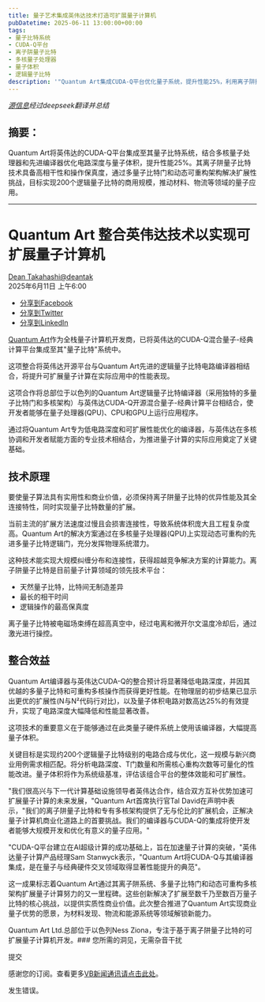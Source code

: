 ```yaml
---
title: 量子艺术集成英伟达技术打造可扩展量子计算机
pubDatetime: 2025-06-11 13:00:00+00:00
tags:
- 量子比特系统
- CUDA-Q平台
- 离子阱量子比特
- 多核量子处理器
- 量子体积
- 逻辑量子比特
description: '"Quantum Art集成CUDA-Q平台优化量子系统，提升性能25%，利用离子阱技术实现高相干性，目标200逻辑量子比特推动商用应用。"（49字）'
---
```


*[源信息](https://venturebeat.com/games/quantum-art-integrates-nvidia-for-its-scalable-quantum-computers/)经过deepseek翻译并总结*

## 摘要：

Quantum Art将英伟达的CUDA-Q平台集成至其量子比特系统，结合多核量子处理器和先进编译器优化电路深度与量子体积，提升性能25%。其离子阱量子比特技术具备高相干性和操作保真度，通过多量子比特门和动态可重构架构解决扩展性挑战，目标实现200个逻辑量子比特的商用规模，推动材料、物流等领域的量子应用。

---

# Quantum Art 整合英伟达技术以实现可扩展量子计算机

[Dean Takahashi](https://venturebeat.com/author/dean-takahashi/ "Dean Takahashi的文章")[@deantak](https://twitter.com/deantak)  
2025年6月11日 上午6:00  

* [分享到Facebook](//www.facebook.com/sharer/sharer.php?u=https%3A%2F%2Fventurebeat.com%2Fgames%2Fquantum-art-integrates-nvidia-for-its-scalable-quantum-computers%2F&t=Quantum%20Art%20整合英伟达技术以实现可扩展量子计算机)
* [分享到Twitter](//twitter.com/intent/tweet?text=Quantum%20Art%20整合英伟达技术以实现可扩展量子计算机&url=https%3A%2F%2Fventurebeat.com%2Fgames%2Fquantum-art-integrates-nvidia-for-its-scalable-quantum-computers%2F&via=VentureBeat&related=VentureBeat,GamesBeat)
* [分享到LinkedIn](https://www.linkedin.com/cws/share?url=https%3A%2F%2Fventurebeat.com%2Fgames%2Fquantum-art-integrates-nvidia-for-its-scalable-quantum-computers%2F&token=&isFramed=true)

[Quantum Art](https://www.quantum-art.tech/)作为全栈量子计算机开发商，已将英伟达的CUDA-Q混合量子-经典计算平台集成至其"量子比特"系统中。

这项整合将英伟达开源平台与Quantum Art先进的逻辑量子比特电路编译器相结合，将提升可扩展量子计算在实际应用中的性能表现。

这项合作将总部位于以色列的Quantum Art逻辑量子比特编译器（采用独特的多量子比特门和多核架构）与英伟达CUDA-Q开源混合量子-经典计算平台相结合，使开发者能够在量子处理器(QPU)、CPU和GPU上运行应用程序。

通过将Quantum Art专为低电路深度和可扩展性能优化的编译器，与英伟达在多核协调和开发者赋能方面的专业技术相结合，为推进量子计算的实际应用奠定了关键基础。

## 技术原理

要使量子算法具有实用性和商业价值，必须保持离子阱量子比特的优异性能及其全连接特性，同时实现量子比特数量的扩展。

当前主流的扩展方法速度过慢且会损害连接性，导致系统体积庞大且工程复杂度高。Quantum Art的解决方案通过在多核量子处理器(QPU)上实现动态可重构的先进多量子比特逻辑门，充分发挥物理系统潜力。

这种技术能实现大规模纠缠分布和连接性，获得超越竞争解决方案的计算能力。离子阱量子比特是目前量子计算领域的领先技术平台：
* 天然量子比特，比特间无制造差异
* 最长的相干时间
* 逻辑操作的最高保真度

离子量子比特被电磁场束缚在超高真空中，经过电离和微开尔文温度冷却后，通过激光进行操控。

## 整合效益

Quantum Art编译器与英伟达CUDA-Q的整合预计将显著降低电路深度，并因其优越的多量子比特和可重构多核操作而获得更好性能。在物理层的初步结果已显示出更优的扩展性(N与N²代码行对比)，以及量子体积电路对数高达25%的有效提升，实现了电路深度大幅降低和性能显著改善。

这项技术的重要意义在于能够通过在此类量子硬件系统上使用该编译器，大幅提高量子体积。

关键目标是实现约200个逻辑量子比特级别的电路合成与优化，这一规模与新兴商业用例需求相匹配。将分析电路深度、T门数量和所需核心重构次数等可量化的性能改进。量子体积将作为系统级基准，评估该组合平台的整体效能和可扩展性。

"我们很高兴与下一代计算基础设施领导者英伟达合作，结合双方互补优势加速可扩展量子计算的未来发展，"Quantum Art首席执行官Tal David在声明中表示，"我们的离子阱量子比特和专有多核架构提供了无与伦比的扩展机会，正解决量子计算机商业化道路上的首要挑战。我们的编译器与CUDA-Q的集成将使开发者能够大规模开发和优化有意义的量子应用。"

"CUDA-Q平台建立在AI超级计算的成功基础上，旨在加速量子计算的突破，"英伟达量子计算产品经理Sam Stanwyck表示，"Quantum Art将CUDA-Q与其编译器集成，是在量子与经典硬件交叉领域取得显著性能提升的典范"。

这一成果标志着Quantum Art通过其离子阱系统、多量子比特门和动态可重构多核架构扩展量子计算努力的又一里程碑。这些创新解决了扩展至数千乃至数百万量子比特的核心挑战，以提供实质性商业价值。此次整合推进了Quantum Art实现商业量子优势的愿景，为材料发现、物流和能源系统等领域解锁新能力。

Quantum Art Ltd.总部位于以色列Ness Ziona，专注于基于离子阱量子比特的可扩展量子计算机开发。### 您所需的洞见，无需杂音干扰

提交

感谢您的订阅。查看更多[VB新闻通讯请点击此处](/newsletters/)。

发生错误。